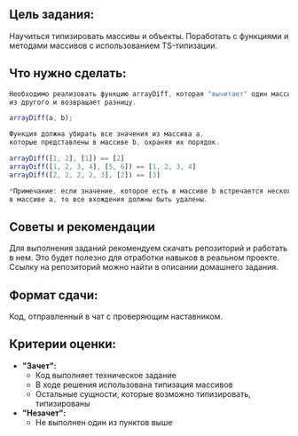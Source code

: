 ## Цель задания:

Научиться типизировать массивы и объекты. Поработать с функциями и методами массивов с использованием TS-типизации.

## Что нужно сделать:

```ts
Необходимо реализовать функцию arrayDiff, которая "вычитает" один массив 
из другого и возвращает разницу.

arrayDiff(a, b);

Функция должна убирать все значения из массива a,
которые представлены в массиве b, охраняя их порядок.

arrayDiff([1, 2], [1]) == [2]
arrayDiff([1, 2, 3, 4], [5, 6]) == [1, 2, 3, 4]
arrayDiff([2, 2, 2, 2, 3], [2]) == [3]

*Примечание: если значение, которое есть в массиве b встречается несколько раз
в массиве a, то все вхождения должны быть удалены.

```

## Советы и рекомендации

Для выполнения заданий рекомендуем скачать репозиторий и работать в нем. Это будет полезно для отработки навыков в реальном проекте. Ссылку на репозиторий можно найти в описании домашнего задания.

## **Формат сдачи:**

Код, отправленный в чат с проверяющим наставником.

## **Критерии оценки:**

- **"Зачет":**
    - Код выполняет техническое задание
    - В ходе решения использована типизация массивов
    - Остальные сущности, которые возможно типизировать, типизированы
- **"Незачет":**
    - Не выполнен один из пунктов выше
